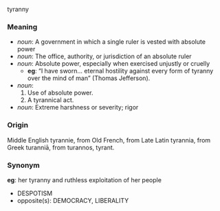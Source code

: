tyranny
### Meaning
+ _noun_: A government in which a single ruler is vested with absolute power
+ _noun_: The office, authority, or jurisdiction of an absolute ruler
+ _noun_: Absolute power, especially when exercised unjustly or cruelly
    + __eg__: “I have sworn... eternal hostility against every form of tyranny over the mind of man” (Thomas Jefferson).
+ _noun_:
   1. Use of absolute power.
   2. A tyrannical act.
+ _noun_: Extreme harshness or severity; rigor

### Origin

Middle English tyrannie, from Old French, from Late Latin tyrannia, from Greek turanniā, from turannos, tyrant.

### Synonym

__eg__: her tyranny and ruthless exploitation of her people

+ DESPOTISM
+ opposite(s): DEMOCRACY, LIBERALITY


